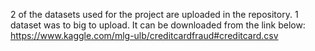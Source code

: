 2 of the datasets used for the project are uploaded in the repository. 1 dataset was to big to upload. It can be downloaded from the link below:
https://www.kaggle.com/mlg-ulb/creditcardfraud#creditcard.csv
